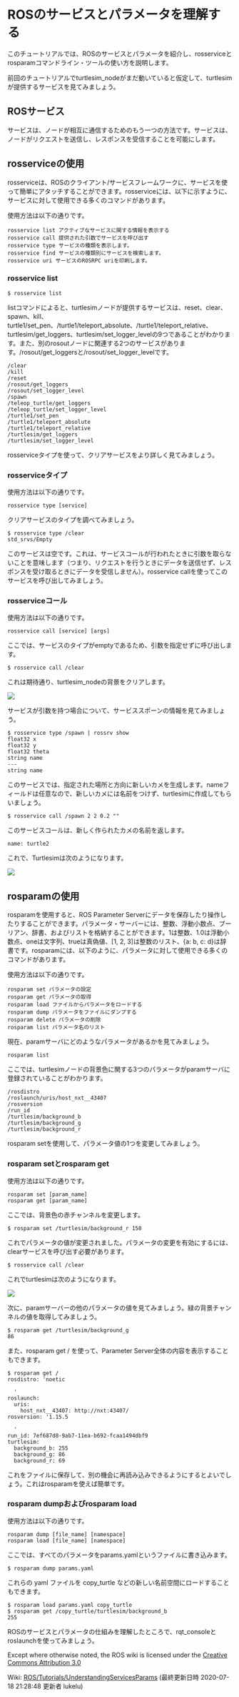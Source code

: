 # ROSのサービスとパラメータを理解する

このチュートリアルでは、ROSのサービスとパラメータを紹介し、rosserviceとrosparamコマンドライン・ツールの使い方を説明します。

前回のチュートリアルでturtlesim_nodeがまだ動いていると仮定して、turtlesimが提供するサービスを見てみましょう。

## ROSサービス

サービスは、ノードが相互に通信するためのもう一つの方法です。サービスは、ノードがリクエストを送信し、レスポンスを受信することを可能にします。

## rosserviceの使用

rosserviceは、ROSのクライアント/サービスフレームワークに、サービスを使って簡単にアタッチすることができます。rosserviceには、以下に示すように、サービスに対して使用できる多くのコマンドがあります。

使用方法は以下の通りです。

```
rosservice list アクティブなサービスに関する情報を表示する
rosservice call 提供された引数でサービスを呼び出す
rosservice type サービスの種類を表示します。
rosservice find サービスの種類別にサービスを検索します。
rosservice uri サービスのROSRPC uriを印刷します。
```

### rosservice list

```
$ rosservice list
```

listコマンドによると、turtlesimノードが提供するサービスは、reset、clear、spawn、kill、turtle1/set_pen、/turtle1/teleport_absolute、/turtle1/teleport_relative、turtlesim/get_loggers、turtlesim/set_logger_levelの9つであることがわかります。また、別のrosoutノードに関連する2つのサービスがあります。/rosout/get_loggersと/rosout/set_logger_levelです。

```
/clear
/kill
/reset
/rosout/get_loggers
/rosout/set_logger_level
/spawn
/teleop_turtle/get_loggers
/teleop_turtle/set_logger_level
/turtle1/set_pen
/turtle1/teleport_absolute
/turtle1/teleport_relative
/turtlesim/get_loggers
/turtlesim/set_logger_level
```

rosserviceタイプを使って、クリアサービスをより詳しく見てみましょう。

### rosserviceタイプ

使用方法は以下の通りです。

```
rosservice type [service]
```

クリアサービスのタイプを調べてみましょう。

```
$ rosservice type /clear
std_srvs/Empty
```

このサービスは空です。これは、サービスコールが行われたときに引数を取らないことを意味します（つまり、リクエストを行うときにデータを送信せず、レスポンスを受け取るときにデータを受信しません）。rosservice callを使ってこのサービスを呼び出してみましょう。

### rosserviceコール

使用方法は以下の通りです。

```
rosservice call [service] [args]
```

ここでは、サービスのタイプがemptyであるため、引数を指定せずに呼び出します。

```
$ rosservice call /clear
```

これは期待通り、turtlesim_nodeの背景をクリアします。

<img src="http://wiki.ros.org/ROS/Tutorials/UnderstandingServicesParams?action=AttachFile&do=get&target=turtlesim.png">

サービスが引数を持つ場合について、サービススポーンの情報を見てみましょう。

```
$ rosservice type /spawn | rossrv show
float32 x
float32 y
float32 theta
string name
---
string name
```

このサービスでは、指定された場所と方向に新しいカメを生成します。nameフィールドは任意なので、新しいカメには名前をつけず、turtlesimに作成してもらいましょう。

```
$ rosservice call /spawn 2 2 0.2 ""
```

このサービスコールは、新しく作られたカメの名前を返します。

```
name: turtle2
```

これで、Turtlesimは次のようになります。

<img src="http://wiki.ros.org/ROS/Tutorials/UnderstandingServicesParams?action=AttachFile&do=get&target=turtle%28service%29.png">

## rosparamの使用

rosparamを使用すると、ROS Parameter Serverにデータを保存したり操作したりすることができます。パラメータ・サーバーには、整数、浮動小数点、ブーリアン、辞書、およびリストを格納することができます。1は整数、1.0は浮動小数点、oneは文字列、trueは真偽値、[1, 2, 3]は整数のリスト、{a: b, c: d}は辞書です。rosparamには、以下のように、パラメータに対して使用できる多くのコマンドがあります。

使用方法は以下の通りです。

```
rosparam set パラメータの設定
rosparam get パラメータの取得
rosparam load ファイルからパラメータをロードする
rosparam dump パラメータをファイルにダンプする
rosparam delete パラメータの削除
rosparam list パラメータ名のリスト
```

現在、paramサーバにどのようなパラメータがあるかを見てみましょう。

```
rosparam list
```

ここでは、turtlesimノードの背景色に関する3つのパラメータがparamサーバに登録されていることがわかります。

```
/rosdistro
/roslaunch/uris/host_nxt__43407
/rosversion
/run_id
/turtlesim/background_b
/turtlesim/background_g
/turtlesim/background_r
```

rosparam setを使用して、パラメータ値の1つを変更してみましょう。

### rosparam setとrosparam get

使用方法は以下の通りです。

```
rosparam set [param_name]
rosparam get [param_name]
```

ここでは、背景色の赤チャンネルを変更します。

```
$ rosparam set /turtlesim/background_r 150
```

これでパラメータの値が変更されました。パラメータの変更を有効にするには、clearサービスを呼び出す必要があります。

```
$ rosservice call /clear
```

これでturtlesimは次のようになります。

<img src="http://wiki.ros.org/ROS/Tutorials/UnderstandingServicesParams?action=AttachFile&do=get&target=turtle%28param%29.png">

次に、paramサーバーの他のパラメータの値を見てみましょう。緑の背景チャンネルの値を取得してみましょう。

```
$ rosparam get /turtlesim/background_g
86
```

また、rosparam get / を使って、Parameter Server全体の内容を表示することもできます。

```
$ rosparam get /
rosdistro: 'noetic

  '
roslaunch:
  uris:
    host_nxt__43407: http://nxt:43407/
rosversion: '1.15.5

  '
run_id: 7ef687d8-9ab7-11ea-b692-fcaa1494dbf9
turtlesim:
  background_b: 255
  background_g: 86
  background_r: 69
```

これをファイルに保存して、別の機会に再読み込みできるようにするとよいでしょう。これはrosparamを使えば簡単です。

### rosparam dumpおよびrosparam load

使用方法は以下の通りです。

```
rosparam dump [file_name] [namespace]
rosparam load [file_name] [namespace]
```

ここでは、すべてのパラメータをparams.yamlというファイルに書き込みます。

```
$ rosparam dump params.yaml
```

これらの yaml ファイルを copy_turtle などの新しい名前空間にロードすることもできます。

```
$ rosparam load params.yaml copy_turtle
$ rosparam get /copy_turtle/turtlesim/background_b
255
```

ROSのサービスとパラメータの仕組みを理解したところで、rqt_consoleとroslaunchを使ってみましょう。


Except where otherwise noted, the ROS wiki is licensed under the [Creative Commons Attribution 3.0](http://creativecommons.org/licenses/by/3.0/)


Wiki: [ROS/Tutorials/UnderstandingServicesParams](http://wiki.ros.org/ROS/Tutorials/UnderstandingServicesParams) (最終更新日時 2020-07-18 21:28:48 更新者 lukelu)

